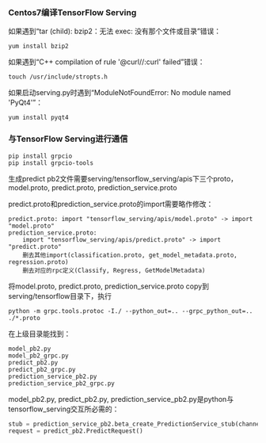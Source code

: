 ### Centos7编译TensorFlow Serving

如果遇到“tar (child): bzip2：无法 exec: 没有那个文件或目录”错误：

```
yum install bzip2
```

如果遇到“C++ compilation of rule '@curl//:curl' failed”错误：

```
touch /usr/include/stropts.h
```

如果启动serving.py时遇到“ModuleNotFoundError: No module named 'PyQt4'”：

```
yum install pyqt4
```

### 与TensorFlow Serving进行通信

```
pip install grpcio
pip install grpcio-tools
```

生成predict pb2文件需要serving/tensorflow_serving/apis下三个proto，model.proto, predict.proto, prediction_service.proto

predict.proto和prediction_service.proto的import需要略作修改：

```
predict.proto: import "tensorflow_serving/apis/model.proto" -> import "model.proto"
prediction_service.proto:
    import "tensorflow_serving/apis/predict.proto" -> import "predict.proto"
    删去其他import(classification.proto, get_model_metadata.proto, regression.proto)
    删去对应的rpc定义(Classify, Regress, GetModelMetadata)
```

将model.proto, predict.proto, prediction_service.proto copy到serving/tensorflow目录下，执行

```
python -m grpc.tools.protoc -I./ --python_out=.. --grpc_python_out=.. ./*.proto
```

在上级目录能找到：

```
model_pb2.py
model_pb2_grpc.py
predict_pb2.py
predict_pb2_grpc.py
prediction_service_pb2.py
prediction_service_pb2_grpc.py
```

model_pb2.py, predict_pb2.py, prediction_service_pb2.py是python与tensorflow_serving交互所必需的：

```python
stub = prediction_service_pb2.beta_create_PredictionService_stub(channel)
request = predict_pb2.PredictRequest()
```
